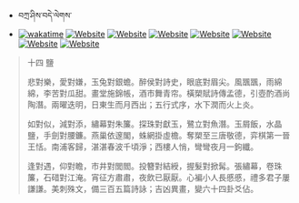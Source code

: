- བཀྲ་ཤིས་བདེ་ལེགས་ 
- [![wakatime](https://wakatime.com/badge/user/5043ee4a-e361-4607-9d47-d557f2005d05.svg)](https://wakatime.com/@5043ee4a-e361-4607-9d47-d557f2005d05)	[![Website](https://img.shields.io/website?label=&up_color=orange&up_message=Tianchi&url=https%3A%2F%2Fshields.io)](https://tianchi.aliyun.com/home/science/scienceDetail?userId=1095279182618)	[![Website](https://img.shields.io/website?label=&up_color=blue&up_message=Kaggle&url=https%3A%2F%2Fshields.io)](https://www.kaggle.com/ivanxu/)	[![Website](https://img.shields.io/website?label=&up_color=gay&up_message=Yuque&url=https%3A%2F%2Fshields.io)](https://www.yuque.com/ivanaxu)	[![Website](https://img.shields.io/website?label=&up_color=brown&up_message=Leetcode&url=https%3A%2F%2Fshields.io)](https://leetcode.cn/u/ivanaxu)	[![Website](https://img.shields.io/website?label=&up_color=violet&up_message=AIstudio&url=https%3A%2F%2Fshields.io)](https://aistudio.baidu.com/aistudio/personalcenter/thirdview/979775)	[![Website](https://img.shields.io/website?label=&up_color=red&up_message=Gitee&url=https%3A%2F%2Fshields.io)](https://gitee.com/IvanaXu)	[![Website](https://img.shields.io/website?label=&up_color=yellow&up_message=Monkeytype&url=https%3A%2F%2Fshields.io)](https://monkeytype.com/profile/IvanaXu) 

> 十四 鹽
> 
> 悲對樂，愛對嫌，玉兔對銀蟾。醉侯對詩史，眼底對眉尖。風飁飁，雨綿綿，李苦對瓜甜。畫堂施錦帳，酒市舞青帘。橫槊賦詩傳孟德，引壺酌酒尚陶潛。兩曜迭明，日東生而月西出；五行式序，水下潤而火上炎。
> 
> 如對似，減對添，繡幕對朱簾。探珠對獻玉，鷺立對魚潛。玉屑飯，水晶鹽，手劍對腰鐮。燕巢依邃閣，蛛網掛虛檐。奪槊至三唐敬德，弈棋第一晉王恬。南浦客歸，湛湛春波千頃淨；西樓人悄，彎彎夜月一鉤纖。
> 
> 逢對遇，仰對瞻，市井對閭閻。投簪對結綬，握髮對掀髯。張繡幕，卷珠簾，石碏對江淹。宵征方肅肅，夜飲已厭厭。心褊小人長慼慼，禮多君子屢謙謙。美刺殊文，備三百五篇詩詠；吉凶異畫，變六十四卦爻佔。
>
